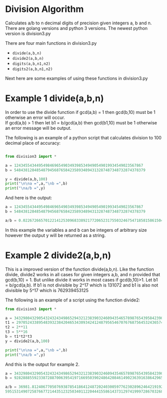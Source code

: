 # Division Algorithm
Calculates a/b to n decimal digits of precision given integers a, b and n.
There are golang versions and python 3 versions. The newest python version is division3.py

There are four main functions in division3.py
* ``` divide(a,b,n) ```
* ``` divide2(a,b,n) ```
* ``` digits(a,b,n1,n2) ```
* ``` digits2(a,b,n1,n2) ```

Next here are some examples of using these functions in division3.py

# Example 1 divide(a,b,n)
In order to use the divide function if gcd(a,b) = 1 then gcd(b,10) must be 1 otherwise an error will occur.  
If gcd(a,b) > 1 then let b1 = b/gcd(a,b) then gcd(b1,10) must be 1 otherwise an error message will be output.

The following is an example of a python script that calculates division to 100 decimal place of accuracy:

```python

from division3 import *

a = 1243455434495498469654903493985349490549019934549023567867
b = 54843812848548794568765842358934894313287487348732874378379

y = divide(a,b,100)
print("\n\na =",a,"\nb =",b)
print("\na/b =",y)
```

And here is the output:

```python
a = 1243455434495498469654903493985349490549019934549023567867 
b = 54843812848548794568765842358934894313287487348732874378379

a/b = 0.0226726657012214125309683389217720652317550324675471858158615046233657821289938566786269005119059332
```

In this example the variables a and b can be integers of arbitrary size however the output y will be returned as a string.

# Example 2 divide2(a,b,n)
This is a improved version of the function divide(a,b,n).  Like the function divide, divide2 works in all cases for given integers a,b, and n provided that gcd(b,10) = 1. But unlike divide it works in most cases if gcd(b,10)>1.  Let b1 = b/gcd(a,b).
If b1 is not divisible by 2^17 which is 131072 and b1 is also not divisible by 5^17 which is 762939453125

The following is an example of a script using the function divide2:

```python
from division3 import *

a = 34329804329054324324349865294321238390324609435465789876543958423904539076023134295647
t1 = 2970524338954839323842046534309342412487956546707676875645324365749
t2 = 2**11
t3 = 5**16
b = t1*t2*t3
y = divide2(a,b,100)

print("\n\na =",a,"\nb =",b)
print("\na/b =",y)
```

And this is the output for example 2.

```python
a = 34329804329054324324349865294321238390324609435465789876543958423904539076023134295647 
b = 928288855923387288700639541971669503902486420846149023639163864296562500000000000

a/b = 36981.81240677050769387854186412487202403005977623028962464219192411000956034137055640905286098818
59515314907258766772144351232503401122044415586143731297419997286703268341777442322425678656601652434103
```




